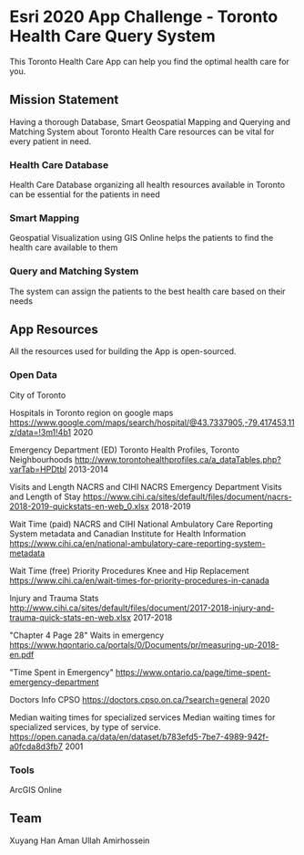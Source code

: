 # Esri 2020 App Challenge - Toronto Health Care Query System
This Toronto Health Care App can help you find the optimal health care for you. 

## Mission Statement

Having a thorough Database, Smart Geospatial Mapping and Querying and Matching System about Toronto Health Care resources can be vital for every patient in need.


### Health Care Database
Health Care Database organizing all health resources available in Toronto can be essential for the patients in need


### Smart Mapping
Geospatial Visualization using GIS Online helps the patients to find the health care available to them

### Query and Matching System
The system can assign the patients to the best health care based on their needs


## App Resources
All the resources used for building the App is open-sourced.

### Open Data
City of Toronto

Hospitals in Toronto region on google maps	https://www.google.com/maps/search/hospital/@43.7337905,-79.417453,11z/data=!3m1!4b1	2020

Emergency Department (ED)	Toronto Health Profiles,	Toronto Neighbourhoods	http://www.torontohealthprofiles.ca/a_dataTables.php?varTab=HPDtbl	2013-2014	


Visits and Length	NACRS and CIHI	NACRS Emergency Department Visits and Length of Stay	https://www.cihi.ca/sites/default/files/document/nacrs-2018-2019-quickstats-en-web_0.xlsx	2018-2019	

Wait Time (paid)	NACRS and CIHI	National Ambulatory Care Reporting System metadata and Canadian Institute for Health Information	https://www.cihi.ca/en/national-ambulatory-care-reporting-system-metadata				

Wait Time (free)	Priority Procedures	Knee and Hip Replacement	https://www.cihi.ca/en/wait-times-for-priority-procedures-in-canada				

Injury and Trauma Stats			http://www.cihi.ca/sites/default/files/document/2017-2018-injury-and-trauma-quick-stats-en-web.xlsx	2017-2018

"Chapter 4 Page 28"	Waits in emergency		https://www.hqontario.ca/portals/0/Documents/pr/measuring-up-2018-en.pdf

"Time Spent in Emergency"			https://www.ontario.ca/page/time-spent-emergency-department			

Doctors Info		CPSO		https://doctors.cpso.on.ca/?search=general	2020	

Median waiting times for specialized services	Median waiting times for specialized services, by type of service.	https://open.canada.ca/data/en/dataset/b783efd5-7be7-4989-942f-a0fcda8d3fb7	2001	

### Tools
ArcGIS Online

## Team
Xuyang Han
Aman Ullah
Amirhossein
